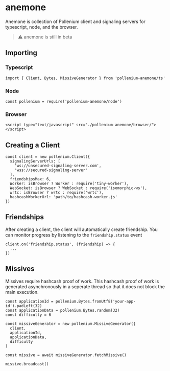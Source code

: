 # anemone

Anemone is collection of Pollenium client and signaling servers for typescript, node, and the browser.

>  ⚠️ anemone is still in beta

## Importing

### Typescript

````
import { Client, Bytes, MissiveGenerator } from 'pollenium-anemone/ts'
````

### Node

````
const pollenium = require('pollenium-anemone/node')
````

### Browser

````
<script type="text/javascript" src="./pollenium-anemone/browser/"></script>
````

## Creating a Client

```
const client = new pollenium.Client({
  signalingServerUrls: [
    'ws://unsecured-signaling-server.com',
    'wss://secured-signaling-server'
  ],
  friendshipsMax: 6,
  Worker: isBrowser ? Worker : require('tiny-worker'),
  WebSocket: isBrowser ? WebSocket : require('isomorphic-ws'),
  wrtc: isBrowser ? wrtc : require('wrtc'),
  hashcashWorkerUrl: 'path/to/hashcash-worker.js'
})
```

## Friendships

After creating a client, the client will automatically create friendship. You can monitor progress by listening to the `friendship.status` event

````
client.on('friendship.status', (friendship) => {
  ...
})
````

## Missives

Missives require hashcash proof of work. This hashcash proof of work is generated asynchronously in a seperate thread so that it does not block the main execution.

````
const applicationId = pollenium.Bytes.fromUtf8('your-app-id').padLeft(32)
const applicationData = pollenium.Bytes.random(32)
const difficulty = 6

const missiveGenerator = new pollenium.MissiveGenerator({
  client,
  applicationId,
  applicationData,
  difficulty
)

const missive = await missiveGenerator.fetchMissive()

missive.broadcast()
````
